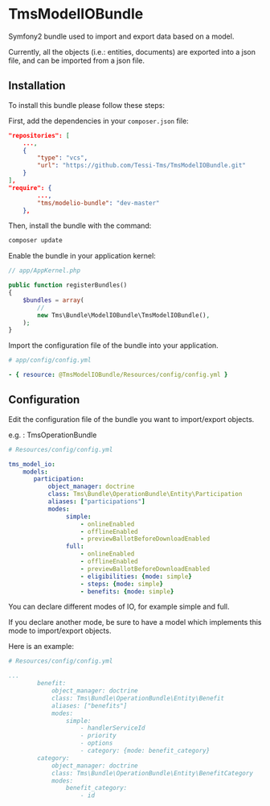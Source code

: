 TmsModelIOBundle
==========

Symfony2 bundle used to import and export data based on a model.

Currently, all the objects (i.e.: entities, documents) are exported into a json file, and can be imported from a json file.

Installation
------------

To install this bundle please follow these steps:

First, add the dependencies in your `composer.json` file:

```json
"repositories": [
    ...,
    {
        "type": "vcs",
        "url": "https://github.com/Tessi-Tms/TmsModelIOBundle.git"
    }
],
"require": {
        ...,
        "tms/modelio-bundle": "dev-master"
    },
```

Then, install the bundle with the command:

```sh
composer update
```

Enable the bundle in your application kernel:

```php
// app/AppKernel.php

public function registerBundles()
{
    $bundles = array(
        //
        new Tms\Bundle\ModelIOBundle\TmsModelIOBundle(),
    );
}
```

Import the configuration file of the bundle into your application.

```yml
# app/config/config.yml

- { resource: @TmsModelIOBundle/Resources/config/config.yml }
```

Configuration
-------------

Edit the configuration file of the bundle you want to import/export objects.

e.g. : TmsOperationBundle


```yml
# Resources/config/config.yml

tms_model_io:
    models:
       participation:                                                   # Define your own model name
           object_manager: doctrine                                     # Tell which object manager you want to use (ex: doctrine, doctrine_mongodb)
           class: Tms\Bundle\OperationBundle\Entity\Participation       # The class name of your object (ie: entity, document)
           aliases: ["participations"]                                  # You can declare an array of aliases in order to get the model from other names 
           modes:
                simple:                                                 # Name of the mode. Below, you will find an array of the fields associated to this mode.
                    - onlineEnabled
                    - offlineEnabled
                    - previewBallotBeforeDownloadEnabled
                full:
                    - onlineEnabled
                    - offlineEnabled
                    - previewBallotBeforeDownloadEnabled
                    - eligibilities: {mode: simple}
                    - steps: {mode: simple}
                    - benefits: {mode: simple}
```

You can declare different modes of IO, for example simple and full.

If you declare another mode, be sure to have a model which implements this mode to import/export objects.

Here is an example:

```yml
# Resources/config/config.yml

...
        benefit:
            object_manager: doctrine
            class: Tms\Bundle\OperationBundle\Entity\Benefit
            aliases: ["benefits"]
            modes:
                simple:
                    - handlerServiceId
                    - priority
                    - options
                    - category: {mode: benefit_category}
        category:
            object_manager: doctrine
            class: Tms\Bundle\OperationBundle\Entity\BenefitCategory
            modes:
                benefit_category:
                    - id
```
